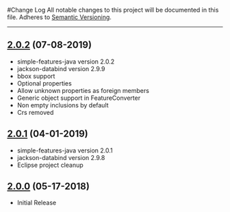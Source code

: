 #Change Log
All notable changes to this project will be documented in this file.
Adheres to [Semantic Versioning](http://semver.org/).

---

## [2.0.2](https://github.com/ngageoint/simple-features-geojson-java/releases/tag/2.0.2) (07-08-2019)

* simple-features-java version 2.0.2
* jackson-databind version 2.9.9
* bbox support
* Optional properties
* Allow unknown properties as foreign members
* Generic object support in FeatureConverter
* Non empty inclusions by default
* Crs removed

## [2.0.1](https://github.com/ngageoint/simple-features-geojson-java/releases/tag/2.0.1) (04-01-2019)

* simple-features-java version 2.0.1
* jackson-databind version 2.9.8
* Eclipse project cleanup

## [2.0.0](https://github.com/ngageoint/simple-features-geojson-java/releases/tag/2.0.0) (05-17-2018)

* Initial Release
